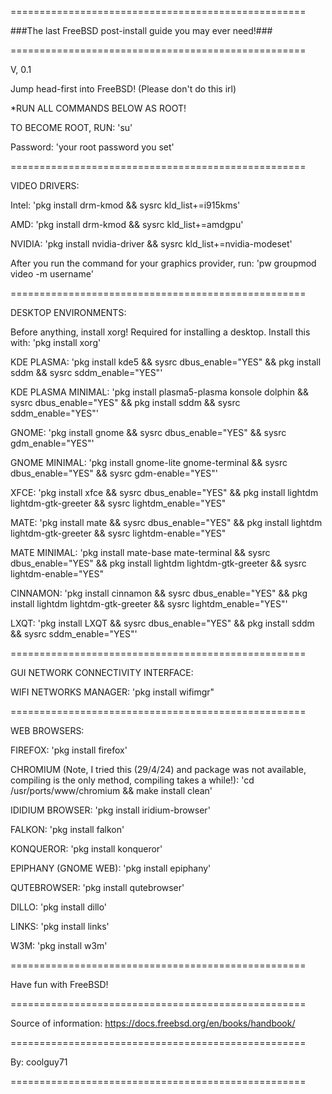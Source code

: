 ===================================================

###The last FreeBSD post-install guide you may ever need!###

===================================================

V, 0.1

Jump head-first into FreeBSD! (Please don't do this irl)

*RUN ALL COMMANDS BELOW AS ROOT! 

TO BECOME ROOT, RUN: 'su'

Password: 'your root password you set'

===================================================

VIDEO DRIVERS:

Intel: 'pkg install drm-kmod && sysrc kld_list+=i915kms'

AMD: 'pkg install drm-kmod && sysrc kld_list+=amdgpu'

NVIDIA: 'pkg install nvidia-driver && sysrc kld_list+=nvidia-modeset'

After you run the command for your graphics provider, run: 'pw groupmod video -m username'

===================================================

DESKTOP ENVIRONMENTS:

Before anything, install xorg! Required for installing a desktop. Install this with: 'pkg install xorg'

KDE PLASMA: 'pkg install kde5 && sysrc dbus_enable="YES" && pkg install sddm && sysrc sddm_enable="YES"'

KDE PLASMA MINIMAL: 'pkg install plasma5-plasma konsole dolphin && sysrc dbus_enable="YES" && pkg install sddm && sysrc sddm_enable="YES"'

GNOME: 'pkg install gnome && sysrc dbus_enable="YES" && sysrc gdm_enable="YES"'

GNOME MINIMAL: 'pkg install gnome-lite gnome-terminal && sysrc dbus_enable="YES" && sysrc gdm-enable="YES"'

XFCE: 'pkg install xfce && sysrc dbus_enable="YES" && pkg install lightdm lightdm-gtk-greeter && sysrc lightdm_enable="YES"

MATE: 'pkg install mate && sysrc dbus_enable="YES" && pkg install lightdm lightdm-gtk-greeter && sysrc lightdm-enable="YES"

MATE MINIMAL: 'pkg install mate-base mate-terminal && sysrc dbus_enable="YES" && pkg install lightdm lightdm-gtk-greeter && sysrc lightdm-enable="YES"

CINNAMON: 'pkg install cinnamon && sysrc dbus_enable="YES" && pkg install lightdm lightdm-gtk-greeter && sysrc lightdm_enable="YES"'

LXQT: 'pkg install LXQT && sysrc dbus_enable="YES" && pkg install sddm && sysrc sddm_enable="YES"'

===================================================

GUI NETWORK CONNECTIVITY INTERFACE:

WIFI NETWORKS MANAGER: 'pkg install wifimgr"

===================================================

WEB BROWSERS:

FIREFOX: 'pkg install firefox'

CHROMIUM (Note, I tried this (29/4/24) and package was not available, compiling is the only method, compiling takes a while!): 'cd /usr/ports/www/chromium && make install clean'

IDIDIUM BROWSER: 'pkg install iridium-browser'

FALKON: 'pkg install falkon'

KONQUEROR: 'pkg install konqueror'

EPIPHANY (GNOME WEB): 'pkg install epiphany'

QUTEBROWSER: 'pkg install qutebrowser'

DILLO: 'pkg install dillo'

LINKS: 'pkg install links'

W3M: 'pkg install w3m'

===================================================

Have fun with FreeBSD!

===================================================

Source of information: https://docs.freebsd.org/en/books/handbook/

===================================================

By: coolguy71 

===================================================
